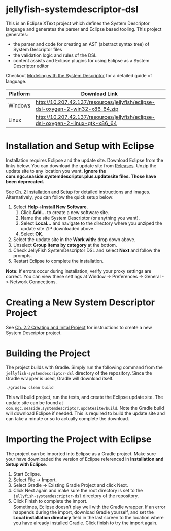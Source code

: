 # jellyfish-systemdescriptor-dsl
This is an Eclipse XText project which defines the System Descriptor language and generates the parser and Eclipse based tooling.  This project generates:
* the parser and code for creating an AST (abstract syntax tree) of System Descriptor files
* the validation logic and rules of the DSL
* content assists and Eclipse plugins for using Eclipse as a System Descriptor editor

Checkout [Modeling with the System Descriptor](http://10.207.42.137/confluence/display/SEAS/Modeling+with+the+System+Descriptor) for a detailed guide of language.

| Platform | Download Link |
|----------|---------------|
| Windows  | http://10.207.42.137/resources/jellyfish/eclipse-dsl-oxygen-2-win32-x86_64.zip |
| Linux    | http://10.207.42.137/resources/jellyfish/eclipse-dsl-oxygen-2-linux-gtk-x86_64 |

# Installation and Setup with Eclipse
Installation requires Eclipse and the update site.  Download Eclipse from the links below.  You can download the update site from [Releases](https://github.ms.northgrum.com/CEACIDE/jellyfish/releases).  Unzip the update site to any location you want.  **Ignore the com.ngc.seaside.systemdescriptor.plus.updatesite files.  Those have been deprecated.** 

See [Ch. 2 Installation and Setup](http://10.207.42.137/confluence/display/SEAS/Ch.+2+Installation+and+Setup) for detailed instructions and images.  Alternatively, you can follow the quick setup below:
1. Select **Help**->**Install New Software**.
   1. Click **Add...** to create a new software site.
   1. Name the site System Descriptor (or anything you want).
   1. Select **Local...** and navigate to the directory where you unziped the update site ZIP downloaded above.
   1. Select **OK**.
1. Select the update site in the **Work with:** drop down above.
1. Unselect **Group items by category** at the bottom.
1. Check JellyFish SystemDescriptor DSL and select **Next** and follow the prompts.
1. Restart Eclipse to complete the installation.

**Note:** If errors occur during installation, verify your proxy settings are correct.  You can view these settings at Window -> Preferences -> General -> Network Connections.

# Creating a New System Descriptor Project
See [Ch. 2.2 Creating and Inital Project](http://10.207.42.137/confluence/display/SEAS/Ch.+2+Installation+and+Setup) for  instructions to create a new System Descriptor project.

# Building the Project
The project builds with Gradle.  Simply run the following command from the `jellyfish-systemdescriptor-dsl` directory of the repository.  Since the Gradle wrapper is used, Gradle will download itself.
```
./gradlew clean build 
```
This will build project, run the tests, and create the Eclipse update site.  The update site can be found at `com.ngc.seaside.systemdescriptor.updatesite/build`.  Note the Gradle build will download Eclipse if needed.  This is required to build the update site and can take a minute or so to actually complete the download.

# Importing the Project with Eclipse
The project can be imported into Eclipse as a Gradle project.  Make sure your have downloaded the version of Eclipse referenced in **Installation and Setup with Eclipse**.
1. Start Eclipse.
1. Select File -> Import.
1. Select Gradle -> Existing Gradle Project and click Next.
1. Click Next again and make sure the root directory is set to the `jellyfish-systemdescriptor-dsl` directory of the repository.
1. Click Finish to complete the import.  
Sometimes, Eclipse doesn't play well with the Gradle wrapper.  If an error happends during the import, download Gradle yourself, and set the **Local installation directory** field in the last screen to the location where you have already installed Gradle.  Click finish to try the import again.
